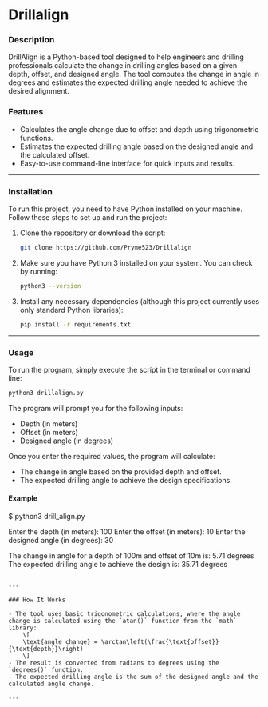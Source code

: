 

# Drillalign

### Description

DrillAlign is a Python-based tool designed to help engineers and drilling professionals calculate the change in drilling angles based on a given depth, offset, and designed angle. The tool computes the change in angle in degrees and estimates the expected drilling angle needed to achieve the desired alignment. 


### Features

- Calculates the angle change due to offset and depth using trigonometric functions.
- Estimates the expected drilling angle based on the designed angle and the calculated offset.
- Easy-to-use command-line interface for quick inputs and results.

---

### Installation

To run this project, you need to have Python installed on your machine. Follow these steps to set up and run the project:

1. Clone the repository or download the script:
    ```bash
    git clone https://github.com/Pryme523/Drillalign
    
    ```

2. Make sure you have Python 3 installed on your system. You can check by running:
    ```bash
    python3 --version
    ```

3. Install any necessary dependencies (although this project currently uses only standard Python libraries):
    ```bash
    pip install -r requirements.txt
    ```

---

### Usage

To run the program, simply execute the script in the terminal or command line:
```bash
python3 drillalign.py
```

The program will prompt you for the following inputs:
- Depth (in meters)
- Offset (in meters)
- Designed angle (in degrees)

Once you enter the required values, the program will calculate:
- The change in angle based on the provided depth and offset.
- The expected drilling angle to achieve the design specifications.

#### Example

$ python3 drill_align.py

Enter the depth (in meters): 100
Enter the offset (in meters): 10
Enter the designed angle (in degrees): 30

The change in angle for a depth of 100m and offset of 10m is: 5.71 degrees
The expected drilling angle to achieve the design is: 35.71 degrees
```

---

### How It Works

- The tool uses basic trigonometric calculations, where the angle change is calculated using the `atan()` function from the `math` library:
    \[
    \text{angle change} = \arctan\left(\frac{\text{offset}}{\text{depth}}\right)
    \]
- The result is converted from radians to degrees using the `degrees()` function.
- The expected drilling angle is the sum of the designed angle and the calculated angle change.

---


